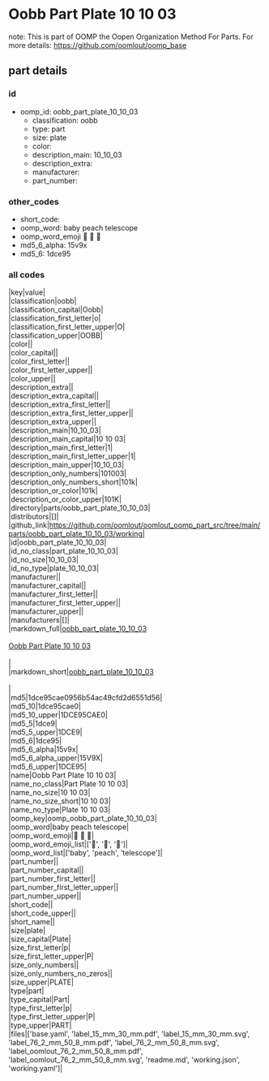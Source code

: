 # Oobb Part Plate 10 10 03  

note: This is part of OOMP the Oopen Organization Method For Parts. For more details: https://github.com/oomlout/oomp_base

##  part details





### id
* oomp_id: oobb_part_plate_10_10_03
  * classification: oobb
  * type: part
  * size: plate
  * color: 
  * description_main: 10_10_03
  * description_extra: 
  * manufacturer: 
  * part_number: 

### other_codes
* short_code: 
* oomp_word: baby peach telescope
* oomp_word_emoji :baby: :peach: :telescope:
* md5_6_alpha: 15v9x
* md5_6: 1dce95

### all codes 
|key|value|  
|classification|oobb|  
|classification_capital|Oobb|  
|classification_first_letter|o|  
|classification_first_letter_upper|O|  
|classification_upper|OOBB|  
|color||  
|color_capital||  
|color_first_letter||  
|color_first_letter_upper||  
|color_upper||  
|description_extra||  
|description_extra_capital||  
|description_extra_first_letter||  
|description_extra_first_letter_upper||  
|description_extra_upper||  
|description_main|10_10_03|  
|description_main_capital|10 10 03|  
|description_main_first_letter|1|  
|description_main_first_letter_upper|1|  
|description_main_upper|10_10_03|  
|description_only_numbers|101003|  
|description_only_numbers_short|101k|  
|description_or_color|101k|  
|description_or_color_upper|101K|  
|directory|parts/oobb_part_plate_10_10_03|  
|distributors|[]|  
|github_link|https://github.com/oomlout/oomlout_oomp_part_src/tree/main/parts/oobb_part_plate_10_10_03/working|  
|id|oobb_part_plate_10_10_03|  
|id_no_class|part_plate_10_10_03|  
|id_no_size|10_10_03|  
|id_no_type|plate_10_10_03|  
|manufacturer||  
|manufacturer_capital||  
|manufacturer_first_letter||  
|manufacturer_first_letter_upper||  
|manufacturer_upper||  
|manufacturers|[]|  
|markdown_full|[oobb_part_plate_10_10_03](https://github.com/oomlout/oomlout_oomp_part_src/tree/main/parts/oobb_part_plate_10_10_03/working)<br>[](https://github.com/oomlout/oomlout_oomp_part_src/tree/main/parts/oobb_part_plate_10_10_03/working)<br>[Oobb Part Plate 10 10 03](https://github.com/oomlout/oomlout_oomp_part_src/tree/main/parts/oobb_part_plate_10_10_03/working)<br><br>|  
|markdown_short|[oobb_part_plate_10_10_03](https://github.com/oomlout/oomlout_oomp_part_src/tree/main/parts/oobb_part_plate_10_10_03/working)<br><br>|  
|md5|1dce95cae0956b54ac49cfd2d6551d56|  
|md5_10|1dce95cae0|  
|md5_10_upper|1DCE95CAE0|  
|md5_5|1dce9|  
|md5_5_upper|1DCE9|  
|md5_6|1dce95|  
|md5_6_alpha|15v9x|  
|md5_6_alpha_upper|15V9X|  
|md5_6_upper|1DCE95|  
|name|Oobb Part Plate 10 10 03|  
|name_no_class|Part Plate 10 10 03|  
|name_no_size|10 10 03|  
|name_no_size_short|10 10 03|  
|name_no_type|Plate 10 10 03|  
|oomp_key|oomp_oobb_part_plate_10_10_03|  
|oomp_word|baby peach telescope|  
|oomp_word_emoji|:baby: :peach: :telescope:|  
|oomp_word_emoji_list|[':baby:', ':peach:', ':telescope:']|  
|oomp_word_list|['baby', 'peach', 'telescope']|  
|part_number||  
|part_number_capital||  
|part_number_first_letter||  
|part_number_first_letter_upper||  
|part_number_upper||  
|short_code||  
|short_code_upper||  
|short_name||  
|size|plate|  
|size_capital|Plate|  
|size_first_letter|p|  
|size_first_letter_upper|P|  
|size_only_numbers||  
|size_only_numbers_no_zeros||  
|size_upper|PLATE|  
|type|part|  
|type_capital|Part|  
|type_first_letter|p|  
|type_first_letter_upper|P|  
|type_upper|PART|  
|files|['base.yaml', 'label_15_mm_30_mm.pdf', 'label_15_mm_30_mm.svg', 'label_76_2_mm_50_8_mm.pdf', 'label_76_2_mm_50_8_mm.svg', 'label_oomlout_76_2_mm_50_8_mm.pdf', 'label_oomlout_76_2_mm_50_8_mm.svg', 'readme.md', 'working.json', 'working.yaml']|  
